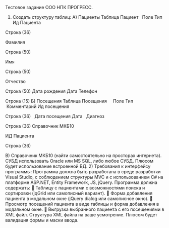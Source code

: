 Тестовое задание ООО НПК ПРОГРЕСС.

1) Создать структуру таблиц:
А) Пациенты
Таблица
Пациент  
Поле Тип
Ид Пациента

Строка
(36)

Фамилия

Строка
(50)

Имя

Строка
(50)

Отчество

Строка
(50)
Дата рождения Дата
Телефон

Строка
(15)
Б) Посещения
Таблица Посещения    
Поле Тип  Комментарий
Ид посещения

Строка
(36)  
Дата посещения Дата  
Диагноз

Строка
(36) Справочник МКБ10

ИД Пациента

Строка
(36)  

В) Справочник МКБ10 (найти самостоятельно на просторах интернета).
СУБД использовать Oracle или MS SQL, либо любое СУБД.
Плюсом будет использование встроенной БД.
2) Требования к интерфейсу программы:
Программа должна быть разработана в среде разработки Visual Studio, с соблюдением
структуры MVC и с использованием C# на платформе ASP.NET, Entity Framework, JS,
jQuery.
Программа должна содержать:
 Таблицу с пациентами с возможностями поиска и сортировки (jqGrid или самописный
вариант).
 Форма добавления пациента в модальном окне (jQuery dialog или самописное окно).
 Просмотр посещений пациента в виде таблицы и форма добавления в модальном окне.
 Выгрузка выбранного пациента с его посещениями в XML файл.
Структура XML файла на ваше усмотрение.
Плюсом будет валидация формы и маски ввода.